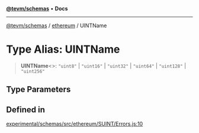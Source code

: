 [**@tevm/schemas**](../../README.md) • **Docs**

***

[@tevm/schemas](../../modules.md) / [ethereum](../README.md) / UINTName

# Type Alias: UINTName

> **UINTName**\<\>: `"uint8"` \| `"uint16"` \| `"uint32"` \| `"uint64"` \| `"uint128"` \| `"uint256"`

## Type Parameters

## Defined in

[experimental/schemas/src/ethereum/SUINT/Errors.js:10](https://github.com/evmts/tevm-monorepo/blob/main/experimental/schemas/src/ethereum/SUINT/Errors.js#L10)

